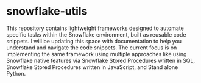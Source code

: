 # snowflake-utils
This repository contains lightweight frameworks designed to automate specific tasks within the Snowflake environment, built as reusable code snippets.
I will be updating this space with documentation to help you understand and navigate the code snippets. The current focus is on implementing the same framework using multiple approaches like using  Snowflake native features via Snowflake Stored Procedures written in SQL, Snowflake Stored Procedures written in JavaScript, and Stand alone Python.
